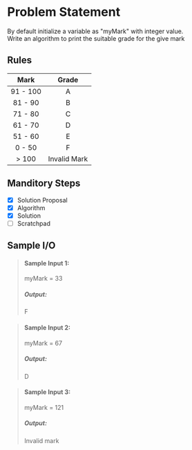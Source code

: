 # Problem Statement   

By default initialize a variable as "myMark" with integer value.            
Write an algorithm to print the suitable grade for the give mark


## Rules

| Mark | Grade |  
| :---:   |  :----:   | 
| 91 - 100 | A | 
| 81 - 90 | B | 
| 71 - 80 | C | 
| 61 - 70 | D | 
| 51 - 60 | E | 
| 0 - 50 | F | 
| > 100 | Invalid Mark | 

## Manditory Steps

- [x] Solution Proposal
- [x] Algorithm
- [x] Solution
- [ ] Scratchpad

## Sample I/O

> #### Sample Input 1:
> myMark = 33
>
> ##### Output:
> F

> #### Sample Input 2:
> myMark = 67
>
> ##### Output:
> D

> #### Sample Input 3:
> myMark = 121
>
> ##### Output:
> Invalid mark
